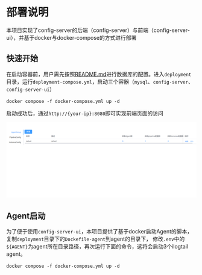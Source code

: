 # 部署说明

本项目实现了config-server的后端（config-server）与前端（config-server-ui），并基于docker与docker-compose的方式进行部署

## 快速开始

在启动容器前，用户需先按照[README.md](../service/README.md)进行数据库的配置。进入`deployment`目录，运行`deployment-compose.yml`，启动三个容器（`mysql`、`config-server`、`config-server-ui`）

```shell
docker compose -f docker-compose.yml up -d
```

启动成功后，通过`http://{your-ip}:8080`即可实现前端页面的访问

![config-server-ui](../ui/public/config-server-ui.png)

## Agent启动

为了便于使用`config-server-ui`，本项目提供了基于docker启动Agent的脚本，复制`deployment`目录下的`Dockefile-agent`到agent的目录下，
修改`.env`中的`${AGENT}`为agent所在目录路径，再次运行下面的命令，这将会启动3个ilogtail agent。

```shell
docker compose -f docker-compose.yml up -d
```


